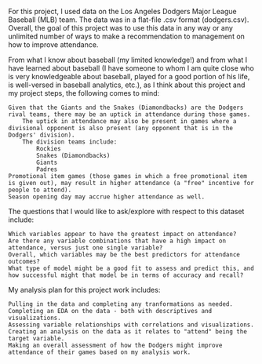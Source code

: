 For this project, I used data on the Los Angeles Dodgers Major League Baseball (MLB) team. The data was in a flat-file .csv format (dodgers.csv). Overall, the goal of this project was to use this data in any way or any unlimited number of ways to make a recommendation to management on how to improve attendance. 

From what I know about baseball (my limited knowledge!) and from what I have learned about baseball (I have someone to whom I am quite close who is very knowledgeable about baseball, played for a good portion of his life, is well-versed in baseball analytics, etc.), as I think about this project and my project steps, the following comes to mind:

    Given that the Giants and the Snakes (Diamondbacks) are the Dodgers rival teams, there may be an uptick in attendance during those games.
        The uptick in attendance may also be present in games where a divisional opponent is also present (any opponent that is in the Dodgers' division).
        The division teams include:
            Rockies
            Snakes (Diamondbacks)
            Giants
            Padres
    Promotional item games (those games in which a free promotional item is given out), may result in higher attendance (a "free" incentive for people to attend).
    Season opening day may accrue higher attendance as well.

The questions that I would like to ask/explore with respect to this dataset include:

    Which variables appear to have the greatest impact on attendance?
    Are there any variable combinations that have a high impact on attendance, versus just one single variable?
    Overall, which variables may be the best predictors for attendance outcomes?
    What type of model might be a good fit to assess and predict this, and how successful might that model be in terms of accuracy and recall?

My analysis plan for this project work includes:

    Pulling in the data and completing any tranformations as needed.
    Completing an EDA on the data - both with descriptives and visualizations.
    Assessing variable relationships with correlations and visualizations.
    Creating an analysis on the data as it relates to "attend" being the target variable.
    Making an overall assessment of how the Dodgers might improve attendance of their games based on my analysis work.

